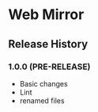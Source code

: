 # Web Mirror

## Release History

### 1.0.0 (PRE-RELEASE)
  * Basic changes
  * Lint
  * renamed files
